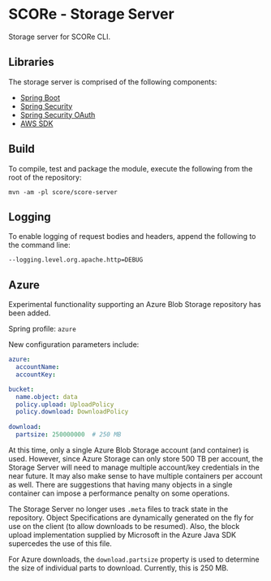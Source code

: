 # SCORe - Storage Server

Storage server for SCORe CLI. 

## Libraries

The storage server is comprised of the following components:

- [Spring Boot](http://projects.spring.io/spring-boot/)
- [Spring Security](http://projects.spring.io/spring-security/)
- [Spring Security OAuth](http://projects.spring.io/spring-security-oauth/)
- [AWS SDK](https://aws.amazon.com/sdk-for-java/)

## Build

To compile, test and package the module, execute the following from the root of the repository:

```shell
mvn -am -pl score/score-server
```

## Logging

To enable logging of request bodies and headers, append the following to the command line:

`--logging.level.org.apache.http=DEBUG`

## Azure

Experimental functionality supporting an Azure Blob Storage repository has been added. 

Spring profile: ``azure``

New configuration parameters include:

```yaml
azure:
  accountName: 
  accountKey: 

bucket:
  name.object: data
  policy.upload: UploadPolicy
  policy.download: DownloadPolicy
  
download:
  partsize: 250000000  # 250 MB
```
At this time, only a single Azure Blob Storage account (and container) is used. However, since Azure Storage can only store 500 TB per account, the Storage Server will need to manage multiple account/key credentials in the near future.  It may also make sense to have multiple containers per account as well. There are suggestions that having many objects in a single container can impose a performance penalty on some operations.

The Storage Server no longer uses ``.meta`` files to track state in the repository. Object Specifications are dynamically generated on the fly for use on the client (to allow downloads to be resumed). Also, the block upload implementation supplied by Microsoft in the Azure Java SDK supercedes the use of this file. 

For Azure downloads, the ``download.partsize`` property is used to determine the size of individual parts to download. Currently, this is 250 MB.



